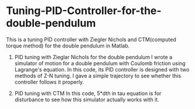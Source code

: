 # Tuning-PID-Controller-for-the-double-pendulum
This is a tuning PID controller with Ziegler Nichols and CTM(computed torque method) for the double pendulum in Matlab.

1. PID tuning with Zieglar Nichols for the double pendulum
I wrote a simulator of motion for a double pendulum with Coulomb friction using Lagrange's equation.
In this code, its PID controller is designed with two methods of Z-N tuning. 
I gave a simple trajectory to see whether this controller follows it properly. 

2. PID tuning with CTM
In this code, 5*dth in tau equation is for disturbance to see how this simulator actually works with it.

